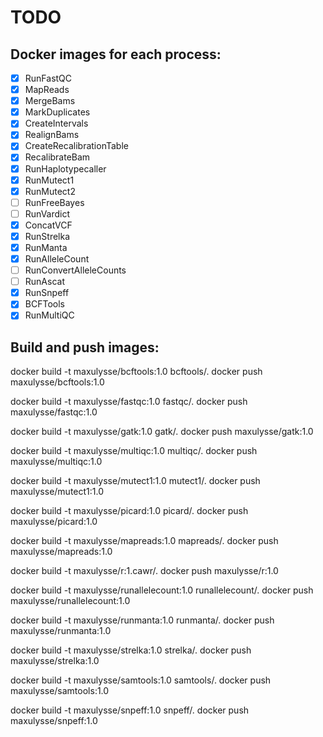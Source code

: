 # TODO

## Docker images for each process:

- [x] RunFastQC
- [x] MapReads
- [x] MergeBams
- [x] MarkDuplicates
- [x] CreateIntervals
- [x] RealignBams
- [x] CreateRecalibrationTable
- [x] RecalibrateBam
- [x] RunHaplotypecaller
- [x] RunMutect1
- [x] RunMutect2
- [ ] RunFreeBayes
- [ ] RunVardict
- [x] ConcatVCF
- [x] RunStrelka
- [x] RunManta
- [x] RunAlleleCount
- [ ] RunConvertAlleleCounts
- [ ] RunAscat
- [x] RunSnpeff
- [x] BCFTools
- [x] RunMultiQC

## Build and push images:
docker build -t maxulysse/bcftools:1.0 bcftools/.
docker push maxulysse/bcftools:1.0

docker build -t maxulysse/fastqc:1.0 fastqc/.
docker push maxulysse/fastqc:1.0

docker build -t maxulysse/gatk:1.0 gatk/.
docker push maxulysse/gatk:1.0

docker build -t maxulysse/multiqc:1.0 multiqc/.
docker push maxulysse/multiqc:1.0

docker build -t maxulysse/mutect1:1.0 mutect1/.
docker push maxulysse/mutect1:1.0

docker build -t maxulysse/picard:1.0 picard/.
docker push maxulysse/picard:1.0

docker build -t maxulysse/mapreads:1.0 mapreads/.
docker push maxulysse/mapreads:1.0

docker build -t maxulysse/r:1.cawr/.
docker push maxulysse/r:1.0

docker build -t maxulysse/runallelecount:1.0 runallelecount/.
docker push maxulysse/runallelecount:1.0

docker build -t maxulysse/runmanta:1.0 runmanta/.
docker push maxulysse/runmanta:1.0

docker build -t maxulysse/strelka:1.0 strelka/.
docker push maxulysse/strelka:1.0

docker build -t maxulysse/samtools:1.0 samtools/.
docker push maxulysse/samtools:1.0

docker build -t maxulysse/snpeff:1.0 snpeff/.
docker push maxulysse/snpeff:1.0
